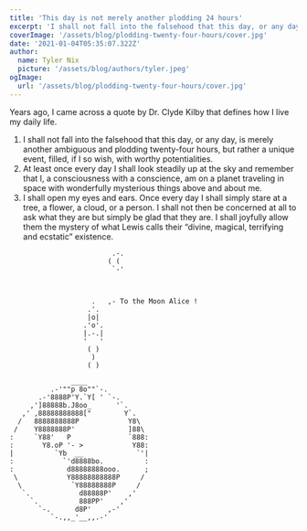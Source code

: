 ```yaml
---
title: 'This day is not merely another plodding 24 hours'
excerpt: 'I shall not fall into the falsehood that this day, or any day, is merely another ambiguous and plodding twenty-four hours, but rather a unique event, filled, if I so wish, with worthy potentialities.'
coverImage: '/assets/blog/plodding-twenty-four-hours/cover.jpg'
date: '2021-01-04T05:35:07.322Z'
author:
  name: Tyler Nix
  picture: '/assets/blog/authors/tyler.jpeg'
ogImage:
  url: '/assets/blog/plodding-twenty-four-hours/cover.jpg'
---
```


Years ago, I came across a quote by Dr. Clyde Kilby that defines how I live my daily life.

1. I shall not fall into the falsehood that this day, or any day, is merely another ambiguous and plodding twenty-four hours, but rather a unique event, filled, if I so wish, with worthy potentialities.
2. At least once every day I shall look steadily up at the sky and remember that I, a consciousness with a conscience, am on a planet traveling in space with wonderfully mysterious things above and about me.
3. I shall open my eyes and ears. Once every day I shall simply stare at a tree, a flower, a cloud, or a person. I shall not then be concerned at all to ask what they are but simply be glad that they are. I shall joyfully allow them the mystery of what Lewis calls their “divine, magical, terrifying and ecstatic” existence.

```
                         .-.
                        ( (
                         `-'



                    .   ,- To the Moon Alice !
                   .'.
                   |o|
                  .'o'.
                  |.-.|
                  '   '
                   ( )
                    )
                   ( )

               ____
          .-'""p 8o""`-.
       .-'8888P'Y.`Y[ ' `-.
     ,']88888b.J8oo_      '`.
   ,' ,88888888888["        Y`.
  /   8888888888P            Y8\
 /    Y8888888P'             ]88\
:     `Y88'   P              `888:
:       Y8.oP '- >            Y88:
|          `Yb  __             `'|
:            `'d8888bo.          :
:             d88888888ooo.      ;
 \            Y88888888888P     /
  \            `Y88888888P     /
   `.            d88888P'    ,'
     `.          888PP'    ,'
       `-.      d8P'    ,-'
          `-.,,_'__,,.-'
```
